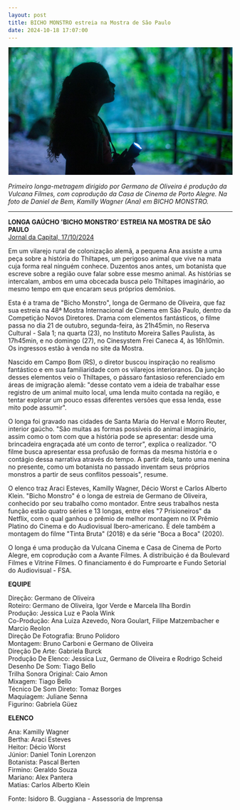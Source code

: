 ```yaml
---
layout: post
title: BICHO MONSTRO estreia na Mostra de São Paulo
date: 2024-10-18 17:07:00
---
```

![](/uploads/bchm-1.jpg)

*Primeiro longa-metragem dirigido por Germano de Oliveira é produção da Vulcana Filmes, com coprodução da Casa de Cinema de Porto Alegre. Na foto de Daniel de Bem, Kamilly Wagner (Ana) em BICHO MONSTRO.*

- - -

**LONGA GAÚCHO 'BICHO MONSTRO' ESTREIA NA MOSTRA DE SÃO PAULO**\
[Jornal da Capital, 17/10/2024](https://jornaldacapital.com.br/jornal-da-capital/longa-gaucho-bicho-monstro-estreia-na-mostra-de-sao-paulo/)


Em um vilarejo rural de colonização alemã, a pequena Ana assiste a uma peça sobre a história do Thiltapes, um perigoso animal que vive na mata cuja forma real ninguém conhece. Duzentos anos antes, um botanista que escreve sobre a região ouve falar sobre esse mesmo animal. As histórias se intercalam, ambos em uma obcecada busca pelo Thiltapes imaginário, ao mesmo tempo em que encaram seus próprios demônios.

Esta é a trama de "Bicho Monstro", longa de Germano de Oliveira, que faz sua estreia na 48ª Mostra Internacional de Cinema em São Paulo, dentro da Competição Novos Diretores. Drama com elementos fantásticos, o filme passa no dia 21 de outubro, segunda-feira, às 21h45min, no Reserva Cultural - Sala 1; na quarta (23), no Instituto Moreira Salles Paulista, às 17h45min, e no domingo (27), no Cinesystem Frei Caneca 4, às 16h10min. Os ingressos estão à venda no site da Mostra.

Nascido em Campo Bom (RS), o diretor buscou inspiração no realismo fantástico e em sua familiaridade com os vilarejos interioranos. Da junção desses elementos veio o Thiltapes, o pássaro fantasioso referenciado em áreas de imigração alemã: "desse contato vem a ideia de trabalhar esse registro de um animal muito local, uma lenda muito contada na região, e tentar explorar um pouco essas diferentes versões que essa lenda, esse mito pode assumir".

O longa foi gravado nas cidades de Santa Maria do Herval e Morro Reuter, interior gaúcho. "São muitas as formas possíveis do animal imaginário, assim como o tom com que a história pode se apresentar: desde uma brincadeira engraçada até um conto de terror", explica o realizador. "O filme busca apresentar essa profusão de formas da mesma história e o contágio dessa narrativa através do tempo. A partir dela, tanto uma menina no presente, como um botanista no passado inventam seus próprios monstros a partir de seus conflitos pessoais", resume.

O elenco traz Araci Esteves, Kamilly Wagner, Décio Worst e Carlos Alberto Klein. "Bicho Monstro" é o longa de estreia de Germano de Oliveira, conhecido por seu trabalho como montador. Entre seus trabalhos nesta função estão quatro séries e 13 longas, entre eles "7 Prisioneiros" da Netflix, com o qual ganhou o prêmio de melhor montagem no IX Prêmio Platino do Cinema e do Audiovisual Ibero-americano. É dele também a montagem do filme "Tinta Bruta" (2018) e da série "Boca a Boca" (2020).

O longa é uma produção da Vulcana Cinema e Casa de Cinema de Porto Alegre, em coprodução com a Avante Filmes. A distribuição é da Boulevard Filmes e Vitrine Filmes. O financiamento é do Fumproarte e Fundo Setorial do Audiovisual - FSA.

**EQUIPE**

Direção: Germano de Oliveira\
Roteiro: Germano de Oliveira, Igor Verde e Marcela Ilha Bordin\
Produção: Jessica Luz e Paola Wink\
Co-Produção: Ana Luiza Azevedo, Nora Goulart, Filipe Matzembacher e Marcio Reolon\
Direção De Fotografia: Bruno Polidoro\
Montagem: Bruno Carboni e Germano de Oliveira\
Direção De Arte: Gabriela Burck\
Produção De Elenco: Jessica Luz, Germano de Oliveira e Rodrigo Scheid\
Desenho De Som: Tiago Bello\
Trilha Sonora Original: Caio Amon\
Mixagem: Tiago Bello\
Técnico De Som Direto: Tomaz Borges\
Maquiagem: Juliane Senna\
Figurino: Gabriela Güez

**ELENCO**

Ana: Kamilly Wagner\
Bertha: Araci Esteves\
Heitor: Décio Worst\
Júnior: Daniel Tonin Lorenzon\
Botanista: Pascal Berten\
Firmino: Geraldo Souza\
Mariano: Alex Pantera\
Matias: Carlos Alberto Klein

Fonte: Isidoro B. Guggiana - Assessoria de Imprensa
